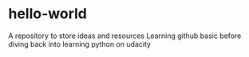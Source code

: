 # hello-world
A repository to store ideas and resources
Learning github basic before diving back into learning python on udacity
